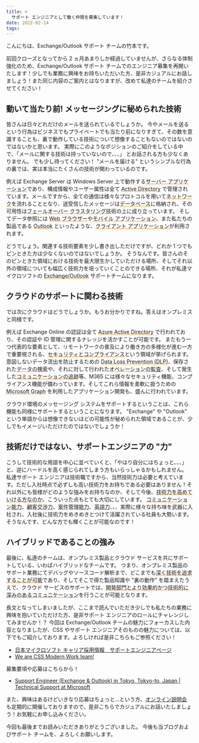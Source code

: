 ```yaml
---
title: >
  サポート エンジニアとして働く仲間を募集しています！
date: 2022-02-14
tags:
---
```


こんにちは、Exchange/Outlook サポート チームの竹本です。

前回クローズとなってから 2 ヵ月あまりしか経過していませんが、さらなる体制強化のため、Exchange/Outlook サポート チームでのエンジニア募集を再開いたします！少しでも業務に興味をお持ちいただいた方、是非カジュアルにお話しましょう！また同じ内容のご案内とはなりますが、改めて私達のチームを紹介させてください！

## 動いて当たり前! メッセージングに秘められた技術

皆さんは日々どれだけのメールを送られているでしょうか。
今やメールを送るという行為はビジネスでもプライベートでも当たり前になりすぎて、その数を意識することも、裏で動作している技術について想像することもないのではないのではないかと思います。
実際にこのようなポジションのご紹介をしている中で、「メールに関する技術は持っていないので、、、」 とお話される方も少なくありません。
でも少し待ってください！ "メールを届ける" というシンプルな行為の裏では、実は本当にたくさんの技術が関わっているのです。

例えば Exchange Server は Windows Server 上で動作する<span style="background: linear-gradient(transparent 80%, #ffcc99 80%)">サーバー アプリケーション</span>であり、構成情報やユーザー属性は全て <span style="background: linear-gradient(transparent 80%, #ffcc99 80%)">Active Directory</span> で管理されています。メールですから、全ての通信は様々なプロトコルを用いて<span style="background: linear-gradient(transparent 80%, #ffcc99 80%)">ネットワーク</span>を流れることとなり、送受信したメッセージは<span style="background: linear-gradient(transparent 80%, #ffcc99 80%)">データベース</span>に格納され、その可用性は<span style="background: linear-gradient(transparent 80%, #ffcc99 80%)">フェールオーバー クラスタリング</span>技術の上に成り立っています。
そしてデータ参照には <span style="background: linear-gradient(transparent 80%, #ffcc99 80%)">Web ブラウザー</span>や<span style="background: linear-gradient(transparent 80%, #ffcc99 80%)">モバイル アプリケーション</span>、また私たちの製品である <span style="background: linear-gradient(transparent 80%, #ffcc99 80%)">Outlook</span> といったような、<span style="background: linear-gradient(transparent 80%, #ffcc99 80%)">クライアント アプリケーション</span>が利用されます。

どうでしょう。関連する技術要素を少し書き出しただけですが、どれか 1 つでもピンときた方は少なくないのではないでしょうか。
そうなんです。皆さんのそのピンときた領域における技術を最大限生かしていただける場所、そしてそれ以外の領域についても幅広く技術力を培っていくことのできる場所、それが私達マイクロソフトの <span style="background: linear-gradient(transparent 80%, #ffcc99 80%)">Exchange/Outlook</span> サポートチームになります。

## クラウドのサポートに関わる技術

では次にクラウドはどうでしょうか。もうお分かりですね。答えはオンプレミスと同様です。

例えば Exchange Online の認証は全て <span style="background: linear-gradient(transparent 80%, #ffcc99 80%)">Azure Active Directory</span> で行われており、その認証や ID 管理に関するナレッジを活かすことが可能です。
またもう一つ代表的な要素として、リモートワークの普及により働き方の多様化が進む一方で重要視される、<span style="background: linear-gradient(transparent 80%, #ffcc99 80%)">セキュリティとコンプライアンス</span>という領域が挙げられます。
意図しないデータ流出を防止するための <span style="background: linear-gradient(transparent 80%, #ffcc99 80%)">Data Loss Prevention (DLP)</span>、保存された<span style="background: linear-gradient(transparent 80%, #ffcc99 80%)">データの検索</span>や、それに対して行われた<span style="background: linear-gradient(transparent 80%, #ffcc99 80%)">オペレーションの監査</span>、そして発生した<span style="background: linear-gradient(transparent 80%, #ffcc99 80%)">コミュニケーションの追跡</span>等、M365 には様々なセキュリティ機能、コンプライアンス機能が備わっています。そしてこれら情報を柔軟に扱うための <span style="background: linear-gradient(transparent 80%, #ffcc99 80%)">Microsoft Graph</span> を利用したアプリケーション開発も、盛んに行われています。

クラウド環境のメッセージング システムをサポートするということは、これら機能も同様にサポートするということになります。
"Exchange" や "Outlook" という単語からは想像できないほどの可能性が秘められた領域であることが、少しでもイメージいただけたのではないでしょうか！

## 技術だけではない、サポートエンジニアの "力"

こうして技術的な用語を中心に並べていくと、「やはり自分にはちょっと、、、」と、逆にハードルを高く感じられてしまう方もいらっしゃるかもしれません。
私達サポート エンジニアは技術職ですから、当然技術力は必要と考えています。ただし入社時点で必ずしも高い技術力をお持ちである必要はありません！それ以外にも皆様がどのような強みをお持ちなのか、そして今後、<span style="background: linear-gradient(transparent 80%, #ffcc99 80%)">技術力を高めていける方なのか</span>、こういった点もとても大切にしています。
<span style="background: linear-gradient(transparent 80%, #ffcc99 80%)">コミュニケーション能力</span>、<span style="background: linear-gradient(transparent 80%, #ffcc99 80%)">顧客交渉力</span>、<span style="background: linear-gradient(transparent 80%, #ffcc99 80%)">案件管理能力</span>、<span style="background: linear-gradient(transparent 80%, #ffcc99 80%)">英語力</span>、、、実際に様々な持ち味を武器に入社され、入社後に技術力をめきめきとつけて活躍されている社員も大勢います。
そうなんです、どんな方でも輝くことが可能なのです！

## ハイブリッドであることの強み

最後に、私達のチームは、オンプレミス製品とクラウド サービスを共にサポートしている、いわばハイブリッドなチームです。
つまり、オンプレミス製品のサポート業務にてデバッグやソースコード解析まで、どこまでも<span style="background: linear-gradient(transparent 80%, #ffcc99 80%)">深く技術を追求することが可能</span>であり、そしてそこで得た製品知識や "裏の動作" を踏まえたうえで、クラウド サービスのサポートでは、<span style="background: linear-gradient(transparent 80%, #ffcc99 80%)">開発部門とより効果的かつ技術的に深みのあるコミュニケーション</span>を行うことが可能となります。

長文となってしまいましたが、ここまで読んでいただき少しでも私たちの業務に興味を抱いていただけた方、是非サポート エンジニアのロールにチャレンジしてみませんか！？
今回は Exchange/Outlook チームの魅力にフォーカスした内容となりましたが、CSS やサポート エンジニアそのものの魅力については、以下でもご紹介しております。よろしければ是非こちらもご参照ください！

- [日本マイクロソフト キャリア採用情報　サポートエンジニアページ](https://www.microsoft.com/ja-jp/mscorp/mid-career/se-top.aspx)
- [We are CSS Modern Work team!](https://sway.office.com/NEkNd4VFaQEVu8Lb)

募集要項や応募はこちらから！

- [Support Engineer (Exchange & Outlook) in Tokyo, Tokyo-to, Japan | Technical Support at Microsoft](https://careers.microsoft.com/us/en/job/1063036/Support-Engineer-Exchange-Outlook)

また、興味はあるけどいきなり応募はちょっと…という方、[オンライン説明会](https://aka.ms/CSS_MW_EVENT) も定期的に開催しておりますので、是非こちらでカジュアルにお話いたしましょう！お気軽にお申し込みください。

今回も最後までお読みいただきありがとうございました。
今後も当ブログおよびサポート チームを、よろしくお願いします。

